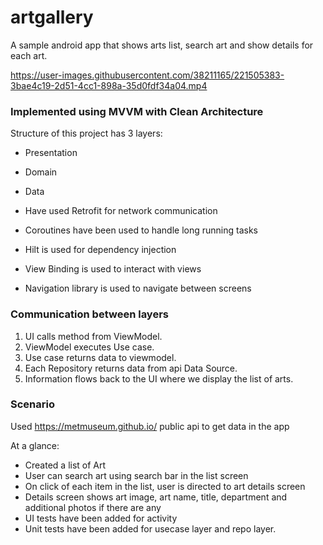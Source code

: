 # artgallery
A sample android app that shows arts list, search art and show details for each art.

https://user-images.githubusercontent.com/38211165/221505383-3bae4c19-2d51-4cc1-898a-35d0fdf34a04.mp4

### Implemented using MVVM with Clean Architecture
Structure of this project has 3 layers:
- Presentation
- Domain
- Data

- Have used Retrofit for network communication
- Coroutines have been used to handle long running tasks
- Hilt is used for dependency injection
- View Binding is used to interact with views
- Navigation library is used to navigate between screens

### Communication between layers

1. UI calls method from ViewModel.
2. ViewModel executes Use case.
3. Use case returns data to viewmodel.
4. Each Repository returns data from api Data Source.
5. Information flows back to the UI where we display the list of arts.


### Scenario
Used https://metmuseum.github.io/ public api to get data in the app

At a glance:

- Created a list of Art
- User can search art using search bar in the list screen
- On click of each item in the list, user is directed to art details screen
- Details screen shows art image, art name, title, department and additional photos if there are any
- UI tests have been added for activity
- Unit tests have been added for usecase layer and repo layer. 
